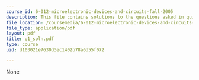 ```yaml
---
course_id: 6-012-microelectronic-devices-and-circuits-fall-2005
description: This file contains solutions to the questions asked in quiz 1, fall 2005.
file_location: /coursemedia/6-012-microelectronic-devices-and-circuits-fall-2005/d103021e7630d3ec1402b78a6d55f072_q1_soln.pdf
file_type: application/pdf
layout: pdf
title: q1_soln.pdf
type: course
uid: d103021e7630d3ec1402b78a6d55f072

---
```

None